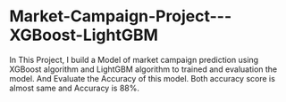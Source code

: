 # Market-Campaign-Project---XGBoost-LightGBM
In This Project, I build a Model of market campaign prediction using XGBoost algorithm and LightGBM algorithm to trained and evaluation the model.  And Evaluate the Accuracy of this model. Both accuracy score is almost same and Accuracy is 88%.
